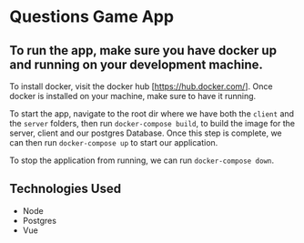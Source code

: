 # Questions Game App

## To run the app, make sure you have docker up and running on your development machine. 

To install docker, visit the docker hub [https://hub.docker.com/]. Once docker is installed on your machine, make sure to have it running.

To start the app, navigate to the root dir where we have both the `client` and the `server` folders, then run `docker-compose build`, to build the image for the server, client and our postgres Database. Once this step is complete, we can then run `docker-compose up` to start our application.

To stop the application from running, we can run `docker-compose down`. 

## Technologies Used

- Node
- Postgres
- Vue





